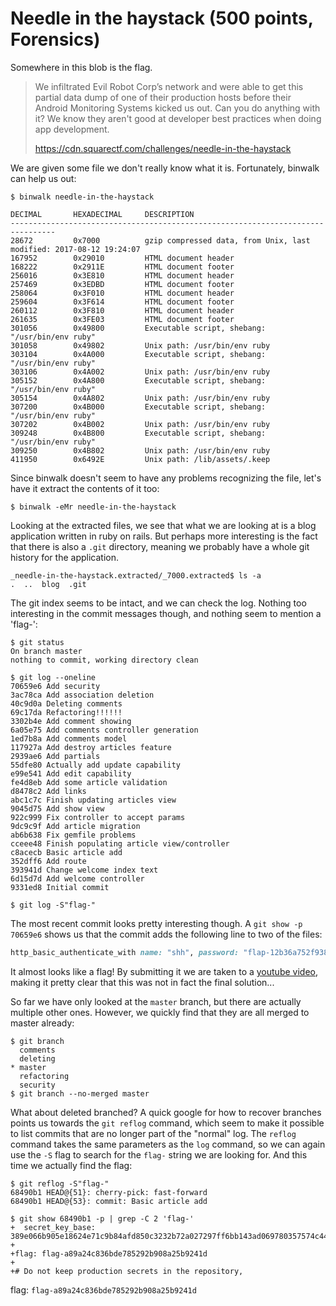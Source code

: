 # Needle in the haystack (500 points, Forensics)
Somewhere in this blob is the flag.

> We infiltrated Evil Robot Corp’s network and were able to get this partial
> data dump of one of their production hosts before their Android Monitoring
> Systems kicked us out. Can you do anything with it? We know they aren't
> good at developer best practices when doing app development.
> 
> https://cdn.squarectf.com/challenges/needle-in-the-haystack

We are given some file we don't really know what it is. Fortunately, binwalk can help us out:

```
$ binwalk needle-in-the-haystack 

DECIMAL       HEXADECIMAL     DESCRIPTION
--------------------------------------------------------------------------------
28672         0x7000          gzip compressed data, from Unix, last modified: 2017-08-12 19:24:07
167952        0x29010         HTML document header
168222        0x2911E         HTML document footer
256016        0x3E810         HTML document header
257469        0x3EDBD         HTML document footer
258064        0x3F010         HTML document header
259604        0x3F614         HTML document footer
260112        0x3F810         HTML document header
261635        0x3FE03         HTML document footer
301056        0x49800         Executable script, shebang: "/usr/bin/env ruby"
301058        0x49802         Unix path: /usr/bin/env ruby
303104        0x4A000         Executable script, shebang: "/usr/bin/env ruby"
303106        0x4A002         Unix path: /usr/bin/env ruby
305152        0x4A800         Executable script, shebang: "/usr/bin/env ruby"
305154        0x4A802         Unix path: /usr/bin/env ruby
307200        0x4B000         Executable script, shebang: "/usr/bin/env ruby"
307202        0x4B002         Unix path: /usr/bin/env ruby
309248        0x4B800         Executable script, shebang: "/usr/bin/env ruby"
309250        0x4B802         Unix path: /usr/bin/env ruby
411950        0x6492E         Unix path: /lib/assets/.keep

```

Since binwalk doesn't seem to have any problems recognizing the file, let's have 
it extract the contents of it too:

```
$ binwalk -eMr needle-in-the-haystack
```

Looking at the extracted files, we see that what we are looking at is a blog application written in
ruby on rails. But perhaps more interesting is the fact that there is also a `.git` directory, meaning
we probably have a whole git history for the application.

```
_needle-in-the-haystack.extracted/_7000.extracted$ ls -a
.  ..  blog  .git
```

The git index seems to be intact, and we can check the log. Nothing too interesting in the commit
messages though, and nothing seem to mention a 'flag-':

```
$ git status
On branch master
nothing to commit, working directory clean

$ git log --oneline
70659e6 Add security
3ac78ca Add association deletion
40c9d0a Deleting comments
69c17da Refactoring!!!!!!
3302b4e Add comment showing
6a05e75 Add comments controller generation
1ed7b8a Add comments model
117927a Add destroy articles feature
2939ae6 Add partials
55dfe80 Actually add update capability
e99e541 Add edit capability
fe4d8eb Add some article validation
d8478c2 Add links
abc1c7c Finish updating articles view
9045d75 Add show view
922c999 Fix controller to accept params
9dc9c9f Add article migration
ab6b638 Fix gemfile problems
cceee48 Finish populating article view/controller
c8acecb Basic article add
352dff6 Add route
393941d Change welcome index text
6d15d7d Add welcome controller
9331ed8 Initial commit

$ git log -S"flag-"
```


The most recent commit looks pretty interesting though. A `git show -p 70659e6` shows us that the commit
adds the following line to two of the files:

```rb
http_basic_authenticate_with name: "shh", password: "flap-12b36a752f93870393d8311b4e1529c1", except: [:index, :show]
```

It almost looks like a flag! By submitting it we are taken to a [youtube video](https://www.youtube.com/watch?v=dQw4w9WgXcQ),
making it pretty clear that this was not in fact the final solution...

So far we have only looked at the `master` branch, but there are actually multiple other ones. 
However, we quickly find that they are all merged to master already:

```
$ git branch
  comments
  deleting
* master
  refactoring
  security
$ git branch --no-merged master
```

What about deleted branched? A quick google for how to recover branches points us
towards the `git reflog` command, which seem to make it possible to list commits that
are no longer part of the "normal" log. The `reflog` command takes the same parameters
as the `log` command, so we can again use the `-S` flag to search for the
`flag-` string we are looking for. And this time we actually find the flag:


```
$ git reflog -S"flag-"
68490b1 HEAD@{51}: cherry-pick: fast-forward
68490b1 HEAD@{53}: commit: Basic article add

$ git show 68490b1 -p | grep -C 2 'flag-'
+  secret_key_base: 389e066b905e18624e71c9b84afd850c3232b72a027297ff6bb143ad069780357574c446da6ad5ac643f0a0e87bd5ca0d8855ecacc548cf00ffd29632aec0853
+
+flag: flag-a89a24c836bde785292b908a25b9241d
+
+# Do not keep production secrets in the repository,

```

flag: `flag-a89a24c836bde785292b908a25b9241d`
